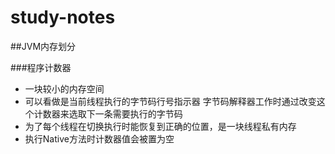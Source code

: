 # study-notes
##JVM内存划分

###程序计数器
- 一块较小的内存空间
- 可以看做是当前线程执行的字节码行号指示器 字节码解释器工作时通过改变这个计数器来选取下一条需要执行的字节码
- 为了每个线程在切换执行时能恢复到正确的位置，是一块线程私有内存
- 执行Native方法时计数器值会被置为空
